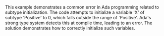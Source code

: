 This example demonstrates a common error in Ada programming related to subtype initialization.  The code attempts to initialize a variable 'X' of subtype 'Positive' to 0, which falls outside the range of 'Positive'.  Ada's strong type system detects this at compile time, leading to an error. The solution demonstrates how to correctly initialize such variables.